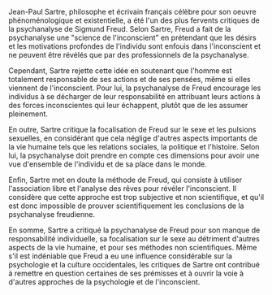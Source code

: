 Jean-Paul Sartre, philosophe et écrivain français célèbre pour son oeuvre phénoménologique et existentielle, a été l'un des plus fervents critiques de la psychanalyse de Sigmund Freud. Selon Sartre, Freud a fait de la psychanalyse une "science de l'inconscient" en prétendant que les désirs et les motivations profondes de l'individu sont enfouis dans l'inconscient et ne peuvent être révélés que par des professionnels de la psychanalyse.

Cependant, Sartre rejette cette idée en soutenant que l'homme est totalement responsable de ses actions et de ses pensées, même si elles viennent de l'inconscient. Pour lui, la psychanalyse de Freud encourage les individus à se décharger de leur responsabilité en attribuant leurs actions à des forces inconscientes qui leur échappent, plutôt que de les assumer pleinement.

En outre, Sartre critique la focalisation de Freud sur le sexe et les pulsions sexuelles, en considérant que cela néglige d'autres aspects importants de la vie humaine tels que les relations sociales, la politique et l'histoire. Selon lui, la psychanalyse doit prendre en compte ces dimensions pour avoir une vue d'ensemble de l'individu et de sa place dans le monde.

Enfin, Sartre met en doute la méthode de Freud, qui consiste à utiliser l'association libre et l'analyse des rêves pour révéler l'inconscient. Il considère que cette approche est trop subjective et non scientifique, et qu'il est donc impossible de prouver scientifiquement les conclusions de la psychanalyse freudienne.

En somme, Sartre a critiqué la psychanalyse de Freud pour son manque de responsabilité individuelle, sa focalisation sur le sexe au détriment d'autres aspects de la vie humaine, et pour ses méthodes non scientifiques. Même s'il est indéniable que Freud a eu une influence considérable sur la psychologie et la culture occidentales, les critiques de Sartre ont contribué à remettre en question certaines de ses prémisses et à ouvrir la voie à d'autres approches de la psychologie et de l'inconscient.